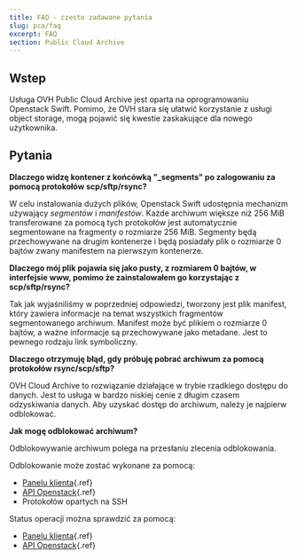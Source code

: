 ```yaml
---
title: FAQ - czesto zadawane pytania
slug: pca/faq
excerpt: FAQ
section: Public Cloud Archive
---
```



## Wstep
Usługa OVH Public Cloud Archive jest oparta na oprogramowaniu Openstack Swift. Pomimo, że OVH stara się ułatwić korzystanie z usługi object storage, mogą pojawić się kwestie zaskakujące dla nowego użytkownika.


## Pytania
**Dlaczego widzę kontener z końcówką "_segments" po zalogowaniu za pomocą protokołów scp/sftp/rsync?**

W celu instalowania dużych plików, Openstack Swift udostępnia mechanizm używający *segmentów* i *manifestów*. Każde archiwum większe niż 256 MiB transferowane za pomocą tych protokołów jest automatycznie segmentowane na fragmenty o rozmiarze 256 MiB. Segmenty będą przechowywane na drugim kontenerze i będą posiadały plik o rozmiarze 0 bajtów zwany manifestem na pierwszym kontenerze.

**Dlaczego mój plik pojawia się jako pusty, z rozmiarem 0 bajtów, w interfejsie www, pomimo że zainstalowałem go korzystając z scp/sftp/rsync?**

Tak jak wyjaśniliśmy w poprzedniej odpowiedzi, tworzony jest plik manifest, który zawiera informacje na temat wszystkich fragmentów segmentowanego archiwum. Manifest może być plikiem o rozmiarze 0 bajtów, a ważne informacje są przechowywane jako metadane. Jest to pewnego rodzaju link symboliczny.

**Dlaczego otrzymuję błąd, gdy próbuję pobrać archiwum za pomocą protokołów rsync/scp/sftp?**

OVH Cloud Archive to rozwiązanie działające w trybie rzadkiego dostępu do danych. Jest to usługa w bardzo niskiej cenie z długim czasem odzyskiwania danych. Aby uzyskać dostęp do archiwum, należy je najpierw odblokować.

**Jak mogę odblokować archiwum?**

Odblokowywanie archiwum polega na przesłaniu zlecenia odblokowania.

Odblokowanie może zostać wykonane za pomocą:

- [Panelu klienta](../unlock/guide.pl-pl.md){.ref}
- [API Openstack](../dev/guide.pl-pl.md){.ref}
- Protokołów opartych na SSH

Status operacji można sprawdzić za pomocą:

- [Panelu klienta](../unlock/guide.pl-pl.md){.ref}
- [API Openstack](../dev/guide.pl-pl.md){.ref}